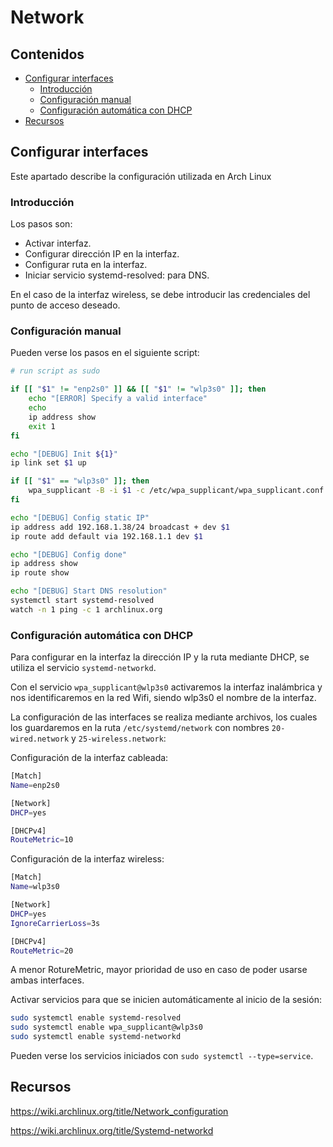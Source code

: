 # Network

## Contenidos

- [Configurar interfaces](#configurar-interfaces)
  - [Introducción](#introducción)
  - [Configuración manual](#configuración-manual)
  - [Configuración automática con DHCP](#configuración-automática-con-dhcp)
- [Recursos](#recursos)

## Configurar interfaces

Este apartado describe la configuración utilizada en Arch Linux

### Introducción

Los pasos son:

- Activar interfaz.
- Configurar dirección IP en la interfaz.
- Configurar ruta en la interfaz.
- Iniciar servicio systemd-resolved: para DNS.

En el caso de la interfaz wireless, se debe introducir las credenciales del punto de acceso deseado.

### Configuración manual

Pueden verse los pasos en el siguiente script:

```bash
# run script as sudo

if [[ "$1" != "enp2s0" ]] && [[ "$1" != "wlp3s0" ]]; then
    echo "[ERROR] Specify a valid interface"
    echo
    ip address show
    exit 1
fi

echo "[DEBUG] Init ${1}"
ip link set $1 up

if [[ "$1" == "wlp3s0" ]]; then
    wpa_supplicant -B -i $1 -c /etc/wpa_supplicant/wpa_supplicant.conf
fi

echo "[DEBUG] Config static IP"
ip address add 192.168.1.38/24 broadcast + dev $1
ip route add default via 192.168.1.1 dev $1

echo "[DEBUG] Config done"
ip address show
ip route show

echo "[DEBUG] Start DNS resolution"
systemctl start systemd-resolved
watch -n 1 ping -c 1 archlinux.org
```

### Configuración automática con DHCP

Para configurar en la interfaz la dirección IP y la ruta mediante DHCP, se utiliza el servicio `systemd-networkd`.

Con el servicio `wpa_supplicant@wlp3s0` activaremos la interfaz inalámbrica y nos identificaremos en la red Wifi, siendo wlp3s0 el nombre de la interfaz.

La configuración de las interfaces se realiza mediante archivos, los cuales los guardaremos en la ruta `/etc/systemd/network` con nombres `20-wired.network` y `25-wireless.network`:

Configuración de la interfaz cableada:

```bash
[Match]
Name=enp2s0

[Network]
DHCP=yes

[DHCPv4]
RouteMetric=10
```

Configuración de la interfaz wireless:

```bash
[Match]
Name=wlp3s0

[Network]
DHCP=yes
IgnoreCarrierLoss=3s

[DHCPv4]
RouteMetric=20
```

A menor RotureMetric, mayor prioridad de uso en caso de poder usarse ambas interfaces.

Activar servicios para que se inicien automáticamente al inicio de la sesión:

```bash
sudo systemctl enable systemd-resolved
sudo systemctl enable wpa_supplicant@wlp3s0
sudo systemctl enable systemd-networkd
```

Pueden verse los servicios iniciados con `sudo systemctl --type=service`.

## Recursos

<https://wiki.archlinux.org/title/Network_configuration>

<https://wiki.archlinux.org/title/Systemd-networkd>
